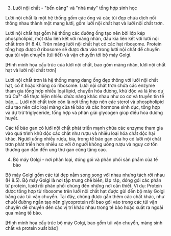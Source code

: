 3. Lưới nội chất - "bến cảng" và "nhà máy" tổng hợp sinh học

Lưới nội chất là một hệ thống gồm các ống và các túi đẹp chứa dịch nối thông nhau thành một mạng lưới, gồm lưới nội chất hạt và lưới nội chất trơn.

Lưới nội chất hạt gồm hệ thống các đường ống tạo nên bởi lớp kép phospholipid, một đầu liên kết với màng nhân, đầu kia liên kết với lưới nội chất trơn (H 8.4). Trên màng lưới nội chất hạt có các hạt ribosome. Protein tổng hợp được ở ribosome sẽ được đưa vào trong lưới nội chất để chuyển qua túi vận chuyển (túi tiết) và vận chuyển tới bộ máy Golgi.

[Hình minh họa cấu trúc của lưới nội chất, bao gồm màng nhân, lưới nội chất hạt và lưới nội chất trơn]

Lưới nội chất trơn là hệ thống mạng dạng ống đẹp thông với lưới nội chất hạt, có ít hoặc không có ribosome. Lưới nội chất trơn chứa các enzyme tham gia tổng hợp nhiều loại lipid, chuyển hóa đường, khử độc và là kho dự trữ Ca²⁺ để thực hiện nhiều chức năng khác nhau như co cơ và truyền tin tế bào,... Lưới nội chất trơn còn là nơi tổng hợp nên các sterol và phospholipid cấu tạo nên các loại màng của tế bào và các hormone sinh dục, tổng hợp và dự trữ triglyceride, tổng hợp và phân giải glycogen giúp điều hòa đường huyết.

Các tế bào gan có lưới nội chất phát triển mạnh chứa các enzyme tham gia vào quá trình khử độc các chất như rượu và nhiều loại hóa chất độc hại khác. Người uống nhiều rượu, bia, trong tế bào gan của họ có lưới nội chất trơn phát triển hơn nhiều so với ở người không uống rượu và nguy cơ tổn thương gan dẫn đến ung thư gan cũng tăng cao.

4. Bộ máy Golgi - nơi phân loại, đóng gói và phân phối sản phẩm của tế bào

Bộ máy Golgi gồm các túi dẹp nằm song song với nhau nhưng tách rời nhau (H 8.5). Bộ máy Golgi là nơi tập trung chế biến, lắp ráp, đóng gói các phân tử protein, lipid rồi phân phối chúng đến những nơi cần thiết. Ví dụ: Protein được tổng hợp từ ribosome trên lưới nội chất hạt được gửi đến bộ máy Golgi bằng các túi vận chuyển. Tại đây, chúng được gắn thêm các chất khác, như chuỗi đường ngắn tạo nên glycoprotein rồi bao gói vào trong các túi vận chuyển để chuyển đến các vị trí khác nhau trong tế bào hoặc xuất ra ngoài qua màng tế bào.

[Hình minh họa cấu trúc bộ máy Golgi, bao gồm túi vận chuyển, màng sinh chất và protein xuất bào]